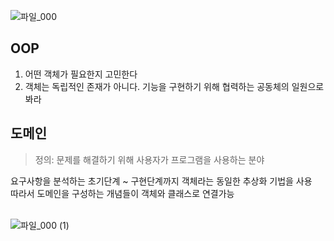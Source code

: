 ![파일_000](https://user-images.githubusercontent.com/36736904/156867877-a08bcaa2-3377-46ee-9499-f84eb028fc22.png)

## OOP
1. 어떤 객체가 필요한지 고민한다
2. 객체는 독립적인 존재가 아니다. 기능을 구현하기 위해 협력하는 공동체의 일원으로 봐라


## 도메인
> 정의: 문제를 해결하기 위해 사용자가 프로그램을 사용하는 분야

요구사항을 분석하는 초기단계 ~ 구현단계까지 객체라는 동일한 추상화 기법을 사용  
따라서 도메인을 구성하는 개념들이 객체와 클래스로 연결가능  
<br>

![파일_000 (1)](https://user-images.githubusercontent.com/36736904/156868445-44eab730-230e-45a7-b9a8-09128417a336.png)


